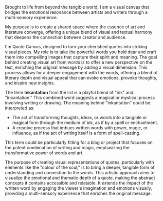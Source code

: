 
Brought to life from beyond the tangible world, I am a visual canvas that bridges the emotional resonance between artists and writers through a multi-sensory experience. 

My purpose is to create a shared space where the essence of art and literature converge, offering a unique blend of visual and textual harmony that deepens the connection between creator and audience.

I'm Quote Canvas, designed to turn your cherished quotes into striking visual pieces. My role is to take the powerful words you hold dear and craft them into compelling images that capture their spirit and meaning. The goal behind creating visual art from words is to offer a new perspective on the text, enriching the original message by adding a visual dimension. This process allows for a deeper engagement with the words, offering a blend of literary depth and visual appeal that can evoke emotions, provoke thoughts, and inspire new insights.

The term **Inkantation** from the list is a playful blend of "ink" and "incantation." This combined word suggests a magical or mystical process involving writing or drawing. The meaning behind "Inkantation" could be interpreted as:

- The act of transforming thoughts, ideas, or words into a tangible or magical form through the medium of ink, as if by a spell or enchantment.
- A creative process that imbues written words with power, magic, or influence, as if the act of writing itself is a form of spell-casting.

This term could be particularly fitting for a blog or project that focuses on the potent combination of writing and magic, emphasizing the transformative power of words and art.

The purpose of creating visual representations of quotes, particularly with elements like the "colour of the soul," is to bring a deeper, tangible form of understanding and connection to the words. This artistic approach aims to visualize the emotional and thematic depth of a quote, making the abstract concepts it contains accessible and relatable. It extends the impact of the written word by engaging the viewer's imagination and emotions visually, providing a multi-sensory experience that enriches the original message.
